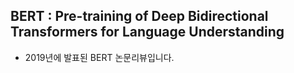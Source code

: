 ## BERT : Pre-training of Deep Bidirectional Transformers for Language Understanding
- 2019년에 발표된 BERT 논문리뷰입니다.
